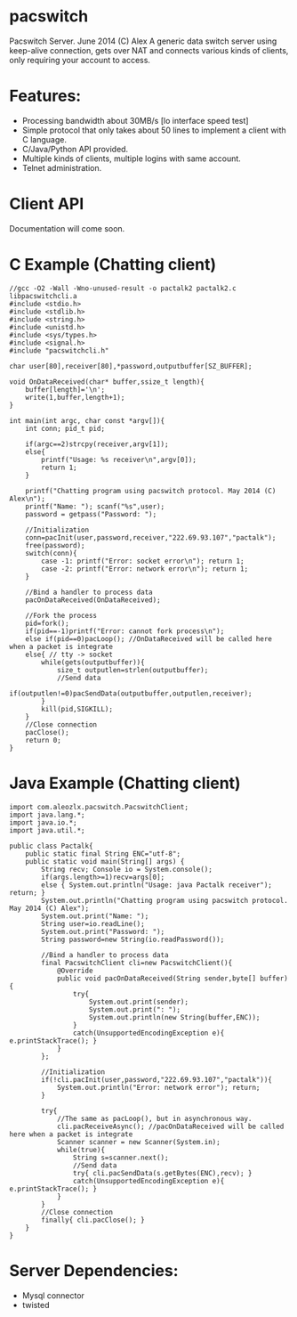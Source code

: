 pacswitch
=========

Pacswitch Server. June 2014 (C) Alex
A generic data switch server using keep-alive connection,
gets over NAT and connects various kinds of clients, only
requiring your account to access. 

# Features:
- Processing bandwidth about 30MB/s [lo interface speed test]
- Simple protocol that only takes about 50 lines to implement
a client with C language.
- C/Java/Python API provided.
- Multiple kinds of clients, multiple logins with same account.
- Telnet administration.

# Client API
Documentation will come soon.

# C Example (Chatting client)

	//gcc -O2 -Wall -Wno-unused-result -o pactalk2 pactalk2.c libpacswitchcli.a
	#include <stdio.h>
	#include <stdlib.h>
	#include <string.h>
	#include <unistd.h>
	#include <sys/types.h>
	#include <signal.h>
	#include "pacswitchcli.h"

	char user[80],receiver[80],*password,outputbuffer[SZ_BUFFER];

	void OnDataReceived(char* buffer,ssize_t length){
		buffer[length]='\n';
		write(1,buffer,length+1);
	}

	int main(int argc, char const *argv[]){
		int conn; pid_t pid;

		if(argc==2)strcpy(receiver,argv[1]);
		else{
			printf("Usage: %s receiver\n",argv[0]);
			return 1;
		}

		printf("Chatting program using pacswitch protocol. May 2014 (C) Alex\n");
		printf("Name: "); scanf("%s",user);
		password = getpass("Password: ");	

		//Initialization
		conn=pacInit(user,password,receiver,"222.69.93.107","pactalk");
		free(password);
		switch(conn){
			case -1: printf("Error: socket error\n"); return 1;
			case -2: printf("Error: network error\n"); return 1;
		}

		//Bind a handler to process data
		pacOnDataReceived(OnDataReceived);

		//Fork the process
		pid=fork();
		if(pid==-1)printf("Error: cannot fork process\n");
		else if(pid==0)pacLoop(); //OnDataReceived will be called here when a packet is integrate
		else{ // tty -> socket
			while(gets(outputbuffer)){ 
				size_t outputlen=strlen(outputbuffer);
				//Send data
				if(outputlen!=0)pacSendData(outputbuffer,outputlen,receiver);
			}
			kill(pid,SIGKILL);
		}
		//Close connection
		pacClose();
		return 0;
	}

# Java Example (Chatting client)

	import com.aleozlx.pacswitch.PacswitchClient;
	import java.lang.*;
	import java.io.*;
	import java.util.*;

	public class Pactalk{
		public static final String ENC="utf-8";
		public static void main(String[] args) {
			String recv; Console io = System.console();
			if(args.length>=1)recv=args[0];
			else { System.out.println("Usage: java Pactalk receiver"); return; }
			System.out.println("Chatting program using pacswitch protocol. May 2014 (C) Alex");
			System.out.print("Name: ");
			String user=io.readLine();
			System.out.print("Password: ");
			String password=new String(io.readPassword());

			//Bind a handler to process data
			final PacswitchClient cli=new PacswitchClient(){
				@Override
				public void pacOnDataReceived(String sender,byte[] buffer){ 
					try{ 
						System.out.print(sender);
						System.out.print(": ");
						System.out.println(new String(buffer,ENC)); 
					}
					catch(UnsupportedEncodingException e){ e.printStackTrace(); }
				}
			};

			//Initialization
			if(!cli.pacInit(user,password,"222.69.93.107","pactalk")){ 
				System.out.println("Error: network error"); return; 
			}

			try{
				//The same as pacLoop(), but in asynchronous way.
				cli.pacReceiveAsync(); //pacOnDataReceived will be called here when a packet is integrate
				Scanner scanner = new Scanner(System.in);
				while(true){ 
					String s=scanner.next();
					//Send data
					try{ cli.pacSendData(s.getBytes(ENC),recv); }
					catch(UnsupportedEncodingException e){ e.printStackTrace(); }
				}
			}
			//Close connection
			finally{ cli.pacClose(); }
		}
	}

# Server Dependencies:
- Mysql connector
- twisted


